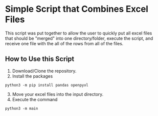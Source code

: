 # Simple Script that Combines Excel Files

This script was put together to allow the user to quickly put all excel files that should be "merged" into one directory/folder, execute the script, and receive one file with the all of the rows from all of the files.

## How to Use this Script

1. Download/Clone the repository.
2. Install the packages

```
python3 -m pip install pandas openpyxl
```

3. Move your excel files into the input directory.
4. Execute the command

```
python3 -m main
```
